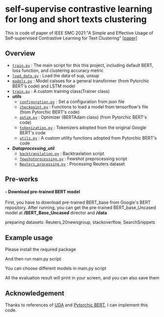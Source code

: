 # self-supervise contrastive learning for long and short texts clustering 
This is code of paper of IEEE SMC 2021:"A Simple and Effective Usage of Self-supervised Contrastive Learning for Text Clustering" [[paper]](https://ieeexplore.ieee.org/abstract/document/9659143)

## Overview

- [`train.py`](./download.sh) : The main script for this this project, including default BERT, loss function, and clustering accuracy metric 
- [`load_data.py`](./load_data.py) : Load the data of sup, unsup
- [`models.py`](./models.py) : Model calsses for a general transformer (from Pytorchic BERT's code) and LSTM model
- [`train.py`](./train.py) : A custom training class(Trainer class) 
- ***utils***
  - [`configuration.py`](./utils/configuration.py) : Set a configuration from json file
  - [`checkpoint.py`](./utils/checkpoint.py) : Functions to load a model from tensorflow's file (from Pytorchic BERT's code)
  - [`optim.py`](./utils.optim.py) : Optimizer (BERTAdam class) (from Pytorchic BERT's code)
  - [`tokenization.py`](./utils/tokenization.py) : Tokenizers adopted from the original Google BERT's code
  - [`utils.py`](./utils/utils.py) : A custom utility functions adopted from Pytorchic BERT's code
- ***Dataprocessing_util***
  - [`backtranslation.py`](./Dataprocessing_util/backtranslation.py) : Backtraslation script 
  - [`fewshotprocessing.py`](./Dataprocessing_util/fewshotprocessing.py) : Fewshot preprocessing script 
  - [`Reuters_processing.py`](./Dataprocessing_util/Reuters_processing.py) : Processing Reuters dataset 
  
## Pre-works

#### - Download pre-trained BERT model 
First, you have to download pre-trained BERT_base from Google's BERT repository. 
After running, you can get the pre-trained BERT_base_Uncased model at **/BERT_Base_Uncased** director and **/data**

preparing datasets: Reuters,20newsgroup, stackoverflow, SearchSnippets

## Example usage
 Please install the required package
 
 And then run main.py script
 
 You can choose different models in main.py script
 
 All the evaluation result will print in your screen, and you can also save them


## Acknowledgement
Thanks to references of [UDA](https://github.com/google-research/uda) and [Pytorchic BERT](https://github.com/dhlee347/pytorchic-bert), I can implement this code.

